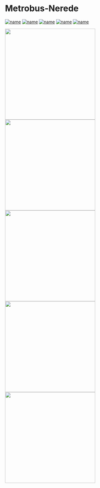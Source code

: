 # Metrobus-Nerede

[![name](http://ahmetbalkan.com.tr/1.jpeg)]()
[![name](http://ahmetbalkan.com.tr/2.jpeg)]()
[![name](http://ahmetbalkan.com.tr/3.jpeg)]()
[![name](http://ahmetbalkan.com.tr/4.jpeg)]()
[![name](http://ahmetbalkan.com.tr/5.jpeg)]()

<img src="http://ahmetbalkan.com.tr/1.jpeg" width="300"/>
<img src="http://ahmetbalkan.com.tr/2.jpeg" width="300"/>
<img src="http://ahmetbalkan.com.tr/3.jpeg" width="300"/>
<img src="http://ahmetbalkan.com.tr/4.jpeg" width="300"/>
<img src="http://ahmetbalkan.com.tr/5.jpeg" width="300"/>
